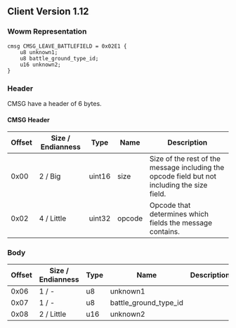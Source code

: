 ## Client Version 1.12

### Wowm Representation
```rust,ignore
cmsg CMSG_LEAVE_BATTLEFIELD = 0x02E1 {
    u8 unknown1;    
    u8 battle_ground_type_id;    
    u16 unknown2;    
}
```
### Header
CMSG have a header of 6 bytes.

#### CMSG Header
| Offset | Size / Endianness | Type   | Name   | Description |
| ------ | ----------------- | ------ | ------ | ----------- |
| 0x00   | 2 / Big           | uint16 | size   | Size of the rest of the message including the opcode field but not including the size field.|
| 0x02   | 4 / Little        | uint32 | opcode | Opcode that determines which fields the message contains.|
### Body
| Offset | Size / Endianness | Type | Name | Description |
| ------ | ----------------- | ---- | ---- | ----------- |
| 0x06 | 1 / - | u8 | unknown1 |  |
| 0x07 | 1 / - | u8 | battle_ground_type_id |  |
| 0x08 | 2 / Little | u16 | unknown2 |  |
